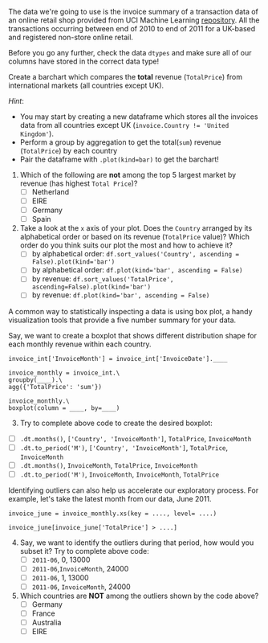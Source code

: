 The data we're going to use is the invoice summary of a transaction data of an online retail shop provided from UCI Machine Learning [repository](https://archive.ics.uci.edu/ml/datasets/online+retail). All the transactions occurring between end of 2010 to end of 2011 for a UK-based and registered non-store online retail.

Before you go any further, check the data `dtypes` and make sure all of our columns have stored in the correct data type!

Create a barchart which compares the **total** revenue (`TotalPrice`) from international markets (all countries except UK).

*Hint*:
- You may start by creating a new dataframe which stores all the invoices data from all countries except UK (`invoice.Country != 'United Kingdom'`).
- Perform a group by aggregation to get the total(`sum`) revenue (`TotalPrice`) by each country
- Pair the dataframe with `.plot(kind=bar)` to get the barchart!

1. Which of the following are **not** among the top 5 largest market by revenue (has highest `Total Price`)?
    - [ ] Netherland
    - [ ] EIRE
    - [ ] Germany
    - [ ] Spain

2. Take a look at the `x` axis of your plot. Does the `Country` arranged by its alphabetical order or based on its revenue (`TotalPrice` value)? Which order do you think suits our plot the most and how to achieve it?
    - [ ] by alphabetical order: `df.sort_values('Country', ascending = False).plot(kind='bar')`
    - [ ] by alphabetical order: `df.plot(kind='bar', ascending = False)`
    - [ ] by revenue: `df.sort_values('TotalPrice', ascending=False).plot(kind='bar')`
    - [ ] by revenue: `df.plot(kind='bar', ascending = False)` 

A common way to statistically inspecting a data is using box plot, a handy visualization tools that provide a five number summary for your data.

Say, we want to create a boxplot that shows different distribution shape for each monthly revenue within each country. 

```
invoice_int['InvoiceMonth'] = invoice_int['InvoiceDate'].____

invoice_monthly = invoice_int.\
groupby(____).\
agg({'TotalPrice': 'sum'})

invoice_monthly.\
boxplot(column = ____, by=____)
```

3. Try to complete above code to create the desired boxplot:
 - [ ] `.dt.months()`, `['Country', 'InvoiceMonth']`, `TotalPrice`, `InvoiceMonth`
 - [ ] `.dt.to_period('M')`, `['Country', 'InvoiceMonth']`, `TotalPrice`, `InvoiceMonth`
 - [ ] `.dt.months()`, `InvoiceMonth`, `TotalPrice`, `InvoiceMonth`
 - [ ] `.dt.to_period('M')`, `InvoiceMonth`, `InvoiceMonth`, `TotalPrice`

Identifying outliers can also help us accelerate our exploratory process. For example, let's take the latest month from our data, June 2011. 

```
invoice_june = invoice_monthly.xs(key = ...., level= ....)

invoice_june[invoice_june['TotalPrice'] > ....]

```

4. Say, we want to identify the outliers during that period, how would you subset it? Try to complete above code:
    - [ ] `2011-06`, 0, 13000
    - [ ] `2011-06`,`InvoiceMonth`, 24000
    - [ ] `2011-06`, 1, 13000
    - [ ] `2011-06`, `InvoiceMonth`, 24000

5. Which countries are **NOT** among the outliers shown by the code above?
   - [ ] Germany
   - [ ] France
   - [ ] Australia
   - [ ] EIRE